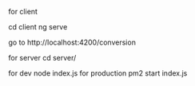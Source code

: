 for client

cd client 
ng serve 


go to http://localhost:4200/conversion



for server 
cd server/

for dev 
node index.js 
for production
pm2 start index.js 
